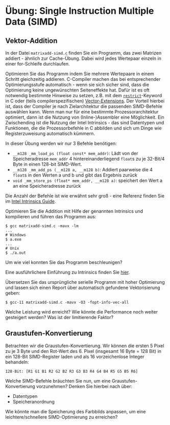 # Übung: Single Instruction Multiple Data (SIMD)

## Vektor-Addition

In der Datei `matrixadd-simd.c` finden Sie ein Programm, das zwei Matrizen addiert - ähnlich zur Cache-Übung. Dabei wird jedes Wertepaar einzeln in einer for-Schleife durchlaufen.

Optimieren Sie das Programm indem Sie mehrere Wertepaare in einem Schritt gleichzeitig addieren. C-Compiler machen das bei entsprechender Optimierungsstufe automatisch - wenn sie sich sicher sind, dass die Optimierung keine ungewünschten Seiteneffekte hat. Dafür ist es oft notwendig bestimmte Hinweise zu setzen, z.B. mit dem [`restrict`](https://en.wikipedia.org/wiki/Restrict)-Keyword in C oder (teils compilerspezifischen) [Vector-Extensions](https://gcc.gnu.org/onlinedocs/gcc/Vector-Extensions.html#Vector-Extensions). Der Vorteil hierbei ist, dass der Compiler je nach Zielarchitektur die passenden SIMD-Befehle auswählen kann. Wenn man nur für eine bestimmte Prozessorarchitektur optimiert, dann ist die Nutzung von (Inline-)Assembler eine Möglichkeit. Ein Zwischending ist die Nutzung der Intel Intrinsics - das sind Datentypen und Funktionen, die die Prozessorbefehle in C abbilden und sich um Dinge wie Registerzuweisung automatisch kümmern.

In dieser Übung werden wir nur 3 Befehle benötigen:
- `__m128 _mm_load_ps (float const* mem_addr)`: Lädt von der Speicheradresse `mem_addr` 4 hintereinanderliegend `float`s zu je 32-Bit/4 Byte in einen 128-bit SIMD-Wert.
- `__m128 _mm_add_ps (__m128 a, __m128 b)`: Addiert paarweise die 4 `float`s in den Werten a und b und gibt das Ergebnis zurück
- `void _mm_store_ps (float* mem_addr, __m128 a)`: speichert den Wert a an eine Speicheradresse zurück

Die Anzahl der Befehle ist wie erwähnt sehr groß - eine Referenz finden Sie im [Intel Intrinsics Guide](https://software.intel.com/sites/landingpage/IntrinsicsGuide/).

Optimieren Sie die Addition mit Hilfe der genannten Intrinsics und kompilieren und führen das Programm aus:
 ```
 $ gcc matrixadd-simd.c -mavx -lm
 ...
 # Windows
 $ a.exe
 ...
 # Unix
 $ ./a.out
 ```

Um wie viel konnten Sie das Programm beschleunigen?

Eine ausführlichere Einführung zu Intrinsics finden Sie [hier](https://www.codeproject.com/Articles/874396/Crunching-Numbers-with-AVX-and-AVX).

Übersetzen Sie das ursprüngliche serielle Programm mit hoher Optimierung und lassen sich einen Report über automatisch gefundene Vektorisierung geben:
```
$ gcc-11 matrixadd-simd.c -mavx -O3 -fopt-info-vec-all
```
Welche Leistung wird erreicht? Wie könnte die Performance noch weiter gesteigert werden? Was ist der limitierende Faktor?


## Graustufen-Konvertierung

Betrachten wir die Graustufen-Konvertierung. Wir können die ersten 5 Pixel zu je 3 Byte und den Rot-Wert des 6. Pixel (insgesamt 16 Byte = 128 Bit) in ein 128-Bit SIMD-Register laden und als 16 vorzeichenlose Integer behandeln:
```
128-Bit: [R1 G1 B1 R2 G2 B2 R3 G3 B3 R4 G4 B4 R5 G5 B5 R6]
```

Welche SIMD-Befehle bräuchten Sie nun, um eine Graustufen-Konvertierung vorzunehmen?
Denken Sie hierbei nach über:
- Datentypen
- Speicheranordnung

Wie könnte man die Speicherung des Farbbilds anpassen, um eine leichtere/schnellere SIMD-Optimierung zu erreichen?